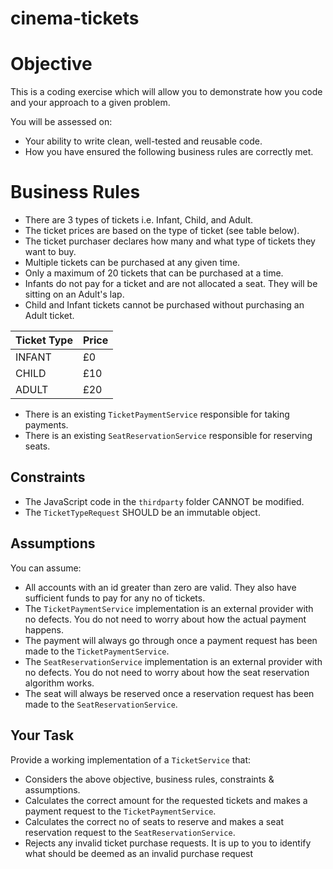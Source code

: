 # cinema-tickets

# Objective

This is a coding exercise which will allow you to demonstrate how you code and your approach to a given problem. 

You will be assessed on: 
- Your ability to write clean, well-tested and reusable code.
- How you have ensured the following business rules are correctly met.

# Business Rules

- There are 3 types of tickets i.e. Infant, Child, and Adult.
- The ticket prices are based on the type of ticket (see table below).
- The ticket purchaser declares how many and what type of tickets they want to buy.
- Multiple tickets can be purchased at any given time.
- Only a maximum of 20 tickets that can be purchased at a time.
- Infants do not pay for a ticket and are not allocated a seat. They will be sitting on an Adult's lap.
- Child and Infant tickets cannot be purchased without purchasing an Adult ticket.

|   Ticket Type    |     Price   |
| ---------------- | ----------- |
|    INFANT        |    £0       |
|    CHILD         |    £10      |
|    ADULT         |    £20      |

- There is an existing `TicketPaymentService` responsible for taking payments.
- There is an existing `SeatReservationService` responsible for reserving seats.

## Constraints

- The JavaScript code in the `thirdparty` folder CANNOT be modified.
- The `TicketTypeRequest` SHOULD be an immutable object.

## Assumptions

You can assume:
- All accounts with an id greater than zero are valid. They also have sufficient funds to pay for any no of tickets.
- The `TicketPaymentService` implementation is an external provider with no defects. You do not need to worry about how the actual payment happens.
- The payment will always go through once a payment request has been made to the `TicketPaymentService`.
- The `SeatReservationService` implementation is an external provider with no defects. You do not need to worry about how the seat reservation algorithm works.
- The seat will always be reserved once a reservation request has been made to the `SeatReservationService`.

## Your Task

Provide a working implementation of a `TicketService` that:
- Considers the above objective, business rules, constraints & assumptions.
- Calculates the correct amount for the requested tickets and makes a payment request to the `TicketPaymentService`.  
- Calculates the correct no of seats to reserve and makes a seat reservation request to the `SeatReservationService`.  
- Rejects any invalid ticket purchase requests. It is up to you to identify what should be deemed as an invalid purchase request
